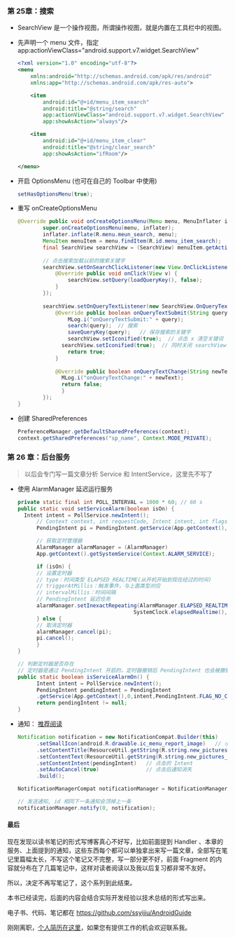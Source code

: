 ### 第 25章：搜索

- SearchView 是一个操作视图，所谓操作视图，就是内置在工具栏中的视图。

- 先声明一个 menu 文件，指定 app:actionViewClass="android.support.v7.widget.SearchView"

  ```xml
  <?xml version="1.0" encoding="utf-8"?>
  <menu
      xmlns:android="http://schemas.android.com/apk/res/android"
      xmlns:app="http://schemas.android.com/apk/res-auto">

      <item
          android:id="@+id/menu_item_search"
          android:title="@string/search"
          app:actionViewClass="android.support.v7.widget.SearchView"
          app:showAsAction="always"/>

      <item
          android:id="@+id/menu_item_clear"
          android:title="@string/clear_search"
          app:showAsAction="ifRoom"/>

  </menu>
  ```

- 开启 OptionsMenu (也可在自己的 Toolbar 中使用)

  ```java
  setHasOptionsMenu(true);
  ```

- 重写 onCreateOptionsMenu

  ```java
  @Override public void onCreateOptionsMenu(Menu menu, MenuInflater inflater) {
          super.onCreateOptionsMenu(menu, inflater);
          inflater.inflate(R.menu.meun_search, menu);
          MenuItem menuItem = menu.findItem(R.id.menu_item_search);
          final SearchView searchView = (SearchView) menuItem.getActionView();
          
          // 点击搜索加载以前的搜索关键字
          searchView.setOnSearchClickListener(new View.OnClickListener() {
              @Override public void onClick(View v) {
                  searchView.setQuery(loadQueryKey(), false);
              }
          });
    
          searchView.setOnQueryTextListener(new SearchView.OnQueryTextListener() {
              @Override public boolean onQueryTextSubmit(String query) {
                  MLog.i("onQueryTextSubmit:" + query);
                  search(query);  // 搜索
                  saveQueryKey(query);   // 保存搜索的关键字
                  searchView.setIconified(true);  // 点击 x 清空关键词
          	    searchView.setIconified(true);  // 同时关闭 searchView 视图
                  return true;
              }
            
              @Override public boolean onQueryTextChange(String newText) {
              	MLog.i("onQueryTextChange:" + newText);
              	return false;
            	}
          });
  }
  ```


- 创建 SharedPreferences

  ```java
  PreferenceManager.getDefaultSharedPreferences(context);
  context.getSharedPreferences("sp_name", Context.MODE_PRIVATE);
  ```




### 第 26 章：后台服务

> 以后会专门写一篇文章分析 Service 和 IntentService，这里先不写了

- 使用 AlarmManager 延迟运行服务

  ```Java
  private static final int POLL_INTERVAL = 1000 * 60; // 60 s
  public static void setServiceAlarm(boolean isOn) {
  	Intent intent = PollService.newIntent();
    	// Context context, int requestCode, Intent intent, int flags
    	PendingIntent pi = PendingIntent.getService(App.getContext(), 0, intent, 0);

    	// 获取定时管理器
    	AlarmManager alarmManager = (AlarmManager)
      	App.getContext().getSystemService(Context.ALARM_SERVICE);

    	if (isOn) {
      	// 设置定时器
      	// type：时间类型 ELAPSED_REALTIME(从开机开始到现在经过的时间)
      	// triggerAtMillis：触发事件，与上面类型对应
      	// intervalMillis：时间间隔
      	// PendingIntent 延迟任务
      	alarmManager.setInexactRepeating(AlarmManager.ELAPSED_REALTIME,
                                       SystemClock.elapsedRealtime(), POLL_INTERVAL, pi);
    	} else {
      	// 取消定时器
      	alarmManager.cancel(pi);
      	pi.cancel();
    	}
  }

  // 判断定时器是否存在
  // 定时器是通过 PendingIntent 开启的，定时器撤销后 PendingIntent 也会被撤销
  public static boolean isServiceAlarmOn() {
    	Intent intent = PollService.newIntent();
    	PendingIntent pendingIntent = PendingIntent
      	.getService(App.getContext(),0,intent,PendingIntent.FLAG_NO_CREATE);
    	return pendingIntent != null;
  }
  ```




- 通知： [推荐阅读](http://reezy.me/p/20161228/android-notification/)

  ```java
  Notification notification = new NotificationCompat.Builder(this)
    	.setSmallIcon(android.R.drawable.ic_menu_report_image)   // 小图标
    	.setContentTitle(ResourceUtil.getString(R.string.new_pictures_title))  // 标题
    	.setContentText(ResourceUtil.getString(R.string.new_pictures_text))    // 文字
    	.setContentIntent(pendingIntent)   // 点击的 Intent
    	.setAutoCancel(true)               // 点击后通知消失
    	.build();

  NotificationManagerCompat notificationManager = NotificationManagerCompat.from(this);

  // 发送通知, id 相同下一条通知会顶掉上一条
  notificationManager.notify(0, notification);	
  ```



#### 最后

现在发现以读书笔记的形式写博客真心不好写，比如前面提到 Handler 、本章的服务、上面提到的通知，这些东西每个都可以单独拿出来写一篇文章，全部写在笔记里篇幅太长，不写这个笔记又不完整，写一部分更不好，前面 Fragment 的内容就分布在了几篇笔记中，这样对读者阅读以及我以后复习都非常不友好。

所以，决定不再写笔记了，这个系列到此结束。

本书已经读完，后面的内容会结合实际开发经验以技术总结的形式写出来。

电子书、代码、笔记都在 https://github.com/ssyijiu/AndroidGuide

刚刚离职，[个人简历在这里](https://github.com/ssyijiu/resume-public)，如果您有提供工作的机会欢迎联系我。